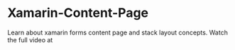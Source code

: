 # Xamarin-Content-Page
Learn about xamarin forms content page and stack layout concepts. Watch the full video at 
